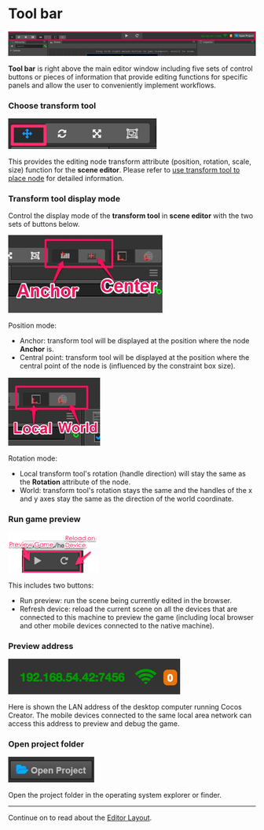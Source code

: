 # Tool bar

![toolbar](index/toolbar.png)

**Tool bar** is right above the main editor window including five sets of control buttons or pieces of information that provide editing functions for specific panels and allow the user to conveniently implement workflows.

### Choose transform tool
![transform tool](editor-panels/scene/move_button.png)

This provides the editing node transform attribute (position, rotation, scale, size) function for the **scene editor**. Please refer to [use transform tool to place node](editor-panels/scene.md#--8) for detailed information.

### Transform tool display mode
Control the display mode of the **transform tool** in **scene editor** with the two sets of buttons below.

![gizmo position](toolbar/gizmo_position.png)

Position mode:

* Anchor: transform tool will be displayed at the position where the node **Anchor** is.
* Central point: transform tool will be displayed at the position where the central point of the node is (influenced by the constraint box size).

![gizmo rotation](toolbar/gizmo_rotation.png)

Rotation mode:

* Local transform tool's rotation (handle direction) will stay the same as the **Rotation** attribute of the node.
* World: transform tool's rotation stays the same and the handles of the x and y axes stay the same as the direction of the world coordinate.

### Run game preview

![preview](toolbar/preview.png)

This includes two buttons:

* Run preview: run the scene being currently edited in the browser.
* Refresh device: reload the current scene on all the devices that are connected to this machine to preview the game (including local browser and other mobile devices connected to the native machine).

### Preview address

![preview url](toolbar/preview_url.png)

Here is shown the LAN address of the desktop computer running Cocos Creator. The mobile devices connected to the same local area network can access this address to preview and debug the game.

### Open project folder

![open project](toolbar/open_project.png)

Open the project folder in the operating system explorer or finder.

---

Continue on to read about the [Editor Layout](layout.md).
